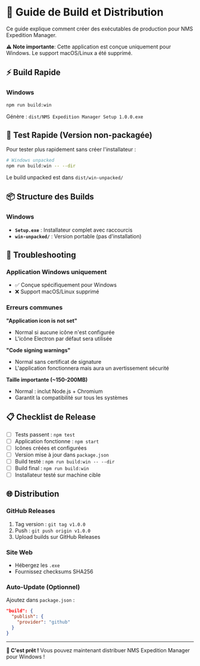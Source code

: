 # 🚀 Guide de Build et Distribution

Ce guide explique comment créer des exécutables de production pour NMS Expedition Manager.

**⚠️ Note importante**: Cette application est conçue uniquement pour Windows. Le support macOS/Linux a été supprimé.

## ⚡ Build Rapide

### Windows
```bash
npm run build:win
```
Génère : `dist/NMS Expedition Manager Setup 1.0.0.exe`

## 🎯 Test Rapide (Version non-packagée)

Pour tester plus rapidement sans créer l'installateur :

```bash
# Windows unpacked
npm run build:win -- --dir
```

Le build unpacked est dans `dist/win-unpacked/`

## 📦 Structure des Builds

### Windows
- **`Setup.exe`** : Installateur complet avec raccourcis
- **`win-unpacked/`** : Version portable (pas d'installation)

## 🚨 Troubleshooting

### Application Windows uniquement
- ✅ Conçue spécifiquement pour Windows
- ❌ Support macOS/Linux supprimé

### Erreurs communes

**"Application icon is not set"**
- Normal si aucune icône n'est configurée
- L'icône Electron par défaut sera utilisée

**"Code signing warnings"**
- Normal sans certificat de signature
- L'application fonctionnera mais aura un avertissement sécurité

**Taille importante (~150-200MB)**
- Normal : inclut Node.js + Chromium
- Garantit la compatibilité sur tous les systèmes

## 📋 Checklist de Release

- [ ] Tests passent : `npm test`
- [ ] Application fonctionne : `npm start`
- [ ] Icônes créées et configurées
- [ ] Version mise à jour dans `package.json`
- [ ] Build testé : `npm run build:win -- --dir`
- [ ] Build final : `npm run build:win`
- [ ] Installateur testé sur machine cible

## 🌐 Distribution

### GitHub Releases
1. Tag version : `git tag v1.0.0`
2. Push : `git push origin v1.0.0`
3. Upload builds sur GitHub Releases

### Site Web
- Hébergez les `.exe`
- Fournissez checksums SHA256

### Auto-Update (Optionnel)
Ajoutez dans `package.json` :
```json
"build": {
  "publish": {
    "provider": "github"
  }
}
```

---

**🎉 C'est prêt !** Vous pouvez maintenant distribuer NMS Expedition Manager pour Windows !